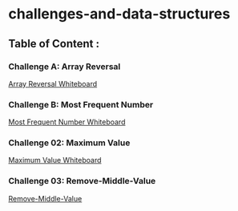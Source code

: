 # challenges-and-data-structures

## Table of Content :

### Challenge A: Array Reversal
[Array Reversal Whiteboard](https://github.com/Nory9/challenges-and-data-structures/blob/whiteboard-challenges/challenges-and-data-structures/whiteboard-challenges/challengeA/Screenshot%20(14).png?raw=true)

### Challenge B: Most Frequent Number
[Most Frequent Number Whiteboard](https://github.com/Nory9/challenges-and-data-structures/blob/whiteboard-challenges/challenges-and-data-structures/whiteboard-challenges/challengeB/Screenshot%20(13).png?raw=true)

### Challenge 02: Maximum Value
[Maximum Value Whiteboard](https://github.com/Nory9/challenges-and-data-structures/blob/Maximum-Value/challenges-and-data-structures/Maximum-Value/Screenshot%20(15).png?raw=true)


### Challenge 03: Remove-Middle-Value
[Remove-Middle-Value](https://github.com/Nory9/challenges-and-data-structures/blob/Remove-Middle-Value/challenges-and-data-structures/Remove-Middle-Value/Screenshot%20(21).png?raw=true)